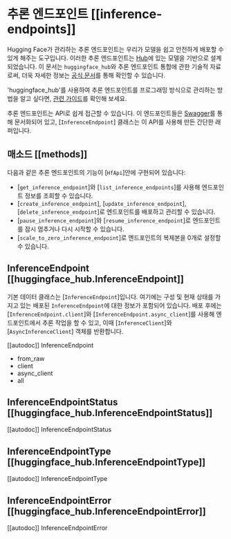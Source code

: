 # 추론 엔드포인트 [[inference-endpoints]]

Hugging Face가 관리하는 추론 엔드포인트는 우리가 모델을 쉽고 안전하게 배포할 수 있게 해주는 도구입니다. 이러한 추론 엔드포인트는 [Hub](https://huggingface.co/models)에 있는 모델을 기반으로 설계되었습니다. 이 문서는 `huggingface_hub`와 추론 엔드포인트 통합에 관한 기술적 자료로써, 더욱 자세한 정보는 [공식 문서](https://huggingface.co/docs/inference-endpoints/index)를 통해 확인할 수 있습니다.

<Tip>

'huggingface_hub'를 사용하여 추론 엔드포인트를 프로그래밍 방식으로 관리하는 방법을 알고 싶다면, [관련 가이드](../guides/inference_endpoints)를 확인해 보세요.

</Tip>

추론 엔드포인트는 API로 쉽게 접근할 수 있습니다. 이 엔드포인트들은 [Swagger](https://api.endpoints.huggingface.cloud/)를 통해 문서화되어 있고, [`InferenceEndpoint`] 클래스는 이 API를 사용해 만든 간단한 래퍼입니다.

## 매소드 [[methods]]

다음과 같은 추론 엔드포인트의 기능이 [`HfApi`]안에 구현되어 있습니다:

- [`get_inference_endpoint`]와 [`list_inference_endpoints`]를 사용해 엔드포인트 정보를 조회할 수 있습니다.
- [`create_inference_endpoint`], [`update_inference_endpoint`], [`delete_inference_endpoint`]로 엔드포인트를 배포하고 관리할 수 있습니다.
- [`pause_inference_endpoint`]와 [`resume_inference_endpoint`]로 엔드포인트를 잠시 멈추거나 다시 시작할 수 있습니다.
- [`scale_to_zero_inference_endpoint`]로 엔드포인트의 복제본을 0개로 설정할 수 있습니다.

## InferenceEndpoint [[huggingface_hub.InferenceEndpoint]]

기본 데이터 클래스는 [`InferenceEndpoint`]입니다. 여기에는 구성 및 현재 상태를 가지고 있는 배포된 `InferenceEndpoint`에 대한 정보가 포함되어 있습니다. 배포 후에는 [`InferenceEndpoint.client`]와 [`InferenceEndpoint.async_client`]를 사용해 엔드포인트에서 추론 작업을 할 수 있고, 이때 [`InferenceClient`]와 [`AsyncInferenceClient`] 객체를 반환합니다.

[[autodoc]] InferenceEndpoint
  - from_raw
  - client
  - async_client
  - all

## InferenceEndpointStatus [[huggingface_hub.InferenceEndpointStatus]]

[[autodoc]] InferenceEndpointStatus

## InferenceEndpointType [[huggingface_hub.InferenceEndpointType]]

[[autodoc]] InferenceEndpointType

## InferenceEndpointError [[huggingface_hub.InferenceEndpointError]]

[[autodoc]] InferenceEndpointError
